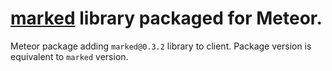 [marked](https://github.com/chjj/marked) library packaged for Meteor.
=================

Meteor package adding `marked@0.3.2` library to client.
Package version is equivalent to `marked` version.